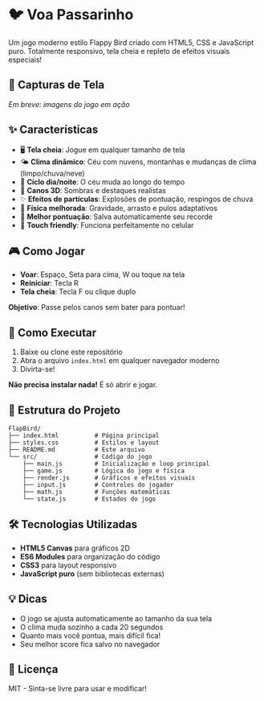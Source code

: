 # 🐦 Voa Passarinho

Um jogo moderno estilo Flappy Bird criado com HTML5, CSS e JavaScript puro. Totalmente responsivo, tela cheia e repleto de efeitos visuais especiais!

## 📸 Capturas de Tela

<!-- Adicione suas capturas de tela aqui -->
*Em breve: imagens do jogo em ação*

## ✨ Características

- 🖥️ **Tela cheia**: Jogue em qualquer tamanho de tela
- 🌤️ **Clima dinâmico**: Céu com nuvens, montanhas e mudanças de clima (limpo/chuva/neve)
- 🌅 **Ciclo dia/noite**: O céu muda ao longo do tempo
- 🎨 **Canos 3D**: Sombras e destaques realistas
- ✨ **Efeitos de partículas**: Explosões de pontuação, respingos de chuva
- 🎯 **Física melhorada**: Gravidade, arrasto e pulos adaptativos
- 💾 **Melhor pontuação**: Salva automaticamente seu recorde
- 📱 **Touch friendly**: Funciona perfeitamente no celular

## 🎮 Como Jogar

- **Voar**: Espaço, Seta para cima, W ou toque na tela
- **Reiniciar**: Tecla R
- **Tela cheia**: Tecla F ou clique duplo

**Objetivo**: Passe pelos canos sem bater para pontuar!

## 🚀 Como Executar

1. Baixe ou clone este repositório
2. Abra o arquivo `index.html` em qualquer navegador moderno
3. Divirta-se!

**Não precisa instalar nada!** É só abrir e jogar.

## 📁 Estrutura do Projeto

```
FlapBird/
├── index.html          # Página principal
├── styles.css          # Estilos e layout
├── README.md           # Este arquivo
└── src/                # Código do jogo
    ├── main.js         # Inicialização e loop principal
    ├── game.js         # Lógica do jogo e física
    ├── render.js       # Gráficos e efeitos visuais
    ├── input.js        # Controles do jogador
    ├── math.js         # Funções matemáticas
    └── state.js        # Estados do jogo
```

## 🛠️ Tecnologias Utilizadas

- **HTML5 Canvas** para gráficos 2D
- **ES6 Modules** para organização do código
- **CSS3** para layout responsivo
- **JavaScript puro** (sem bibliotecas externas)

## 💡 Dicas

- O jogo se ajusta automaticamente ao tamanho da sua tela
- O clima muda sozinho a cada 20 segundos
- Quanto mais você pontua, mais difícil fica!
- Seu melhor score fica salvo no navegador

## 📄 Licença

MIT - Sinta-se livre para usar e modificar!
